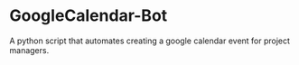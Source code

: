 # GoogleCalendar-Bot
A python script that automates creating a google calendar event for project managers.
